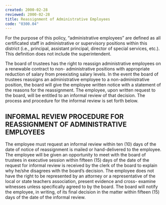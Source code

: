 ```yaml
---
created: 2000-02-28
reviewed: 2000-02-28
title: Reassignment of Administrative Employees
code: "0300.04"
---
```


For the purpose of this policy, “administrative employees” are defined as all certificated staff in administrative or supervisory positions within this district (i.e., principal, assistant principal, director of special services, etc.). This definition does not include the superintendent.

The board of trustees has the right to reassign administrative employees on a renewable contract to non- administrative positions with appropriate reduction of salary from preexisting salary levels. In the event the board of trustees reassigns an administrative employee to a non-administrative position, the board will give the employee written notice with a statement of the reasons for the reassignment. The employee, upon written request to the board, will be entitled to an informal review of that decision. The process and procedure for the informal review is set forth below.

## INFORMAL REVIEW PROCEDURE FOR REASSIGNMENT OF ADMINISTRATIVE EMPLOYEES

The employee must request an informal review within ten (10) days of the date of notice of reassignment is mailed or hand-delivered to the employee. The employee will be given an opportunity to meet with the board of trustees in executive session within fifteen (15) days of the date of the request for informal review is received by the clerk of the board to explain why he/she disagrees with the board’s decision. The employee does not have the right to be represented by an attorney or a representative of the local or state teachers association, present evidence and cross- examine witnesses unless specifically agreed to by the board. The board will notify the employee, in writing, of its final decision in the matter within fifteen (15) days of the date of the informal review.
